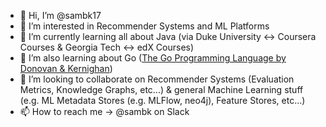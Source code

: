 - 👋 Hi, I’m @sambk17
- 👀 I’m interested in Recommender Systems and ML Platforms
- 🌱 I’m currently learning all about Java (via Duke University <-> Coursera Courses & Georgia Tech <-> edX Courses)
- 🌱 I’m also learning about Go ([The Go Programming Language by Donovan & Kernighan](gopl.io))
- 💞️ I’m looking to collaborate on Recommender Systems (Evaluation Metrics, Knowledge Graphs, etc...) & general Machine Learning stuff (e.g. ML Metadata Stores (e.g. MLFlow, neo4j), Feature Stores, etc...)
- 📫 How to reach me -> @sambk on Slack

<!---
sambk17/sambk17 is a ✨ special ✨ repository because its `README.md` (this file) appears on your GitHub profile.
You can click the Preview link to take a look at your changes.
--->
